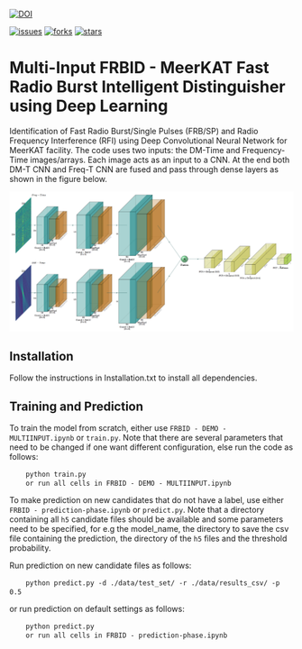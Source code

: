 [![DOI](https://zenodo.org/badge/DOI/10.5281/zenodo.4434307.svg)](https://doi.org/10.5281/zenodo.4434307)

[![issues](https://img.shields.io/github/issues/Zafiirah13/multi_input_frbid)](https://github.com/Zafiirah13/multi_input_frbid/issues)
[![forks](https://img.shields.io/github/forks/Zafiirah13/multi_input_frbid)](https://github.com/Zafiirah13/multi_input_frbid/network/members)
[![stars](https://img.shields.io/github/stars/Zafiirah13/multi_input_frbid)](https://github.com/Zafiirah13/multi_input_frbid/stargazers)
# Multi-Input FRBID - MeerKAT Fast Radio Burst Intelligent Distinguisher using Deep Learning

Identification of Fast Radio Burst/Single Pulses (FRB/SP) and Radio Frequency Interference (RFI) using Deep Convolutional Neural Network for MeerKAT facility. The code uses two inputs: the DM-Time and Frequency-Time images/arrays. Each image acts as an input to a CNN. At the end both DM-T CNN and Freq-T CNN are fused and pass through dense layers as shown in the figure below.

![alt tag](./plots/multi-input-FRBID.png)

Installation
---
Follow the instructions in Installation.txt to install all dependencies.

Training and Prediction
---
To train the model from scratch, either use `FRBID - DEMO - MULTIINPUT.ipynb` or `train.py`. Note that there are several parameters that need to be changed if one want different configuration, else run the code as follows:

        python train.py
        or run all cells in FRBID - DEMO - MULTIINPUT.ipynb

To make prediction on new candidates that do not have a label, use either `FRBID - prediction-phase.ipynb` or `predict.py`. Note that a directory containing all `h5` candidate files should be available and some parameters need to be specified, for e.g the model_name, the directory to save the csv file containing the prediction, the directory of the `h5` files and the threshold probability.

Run prediction on new candidate files as follows:

        python predict.py -d ./data/test_set/ -r ./data/results_csv/ -p 0.5              
or run prediction on default settings as follows:
        
        python predict.py
        or run all cells in FRBID - prediction-phase.ipynb

 
